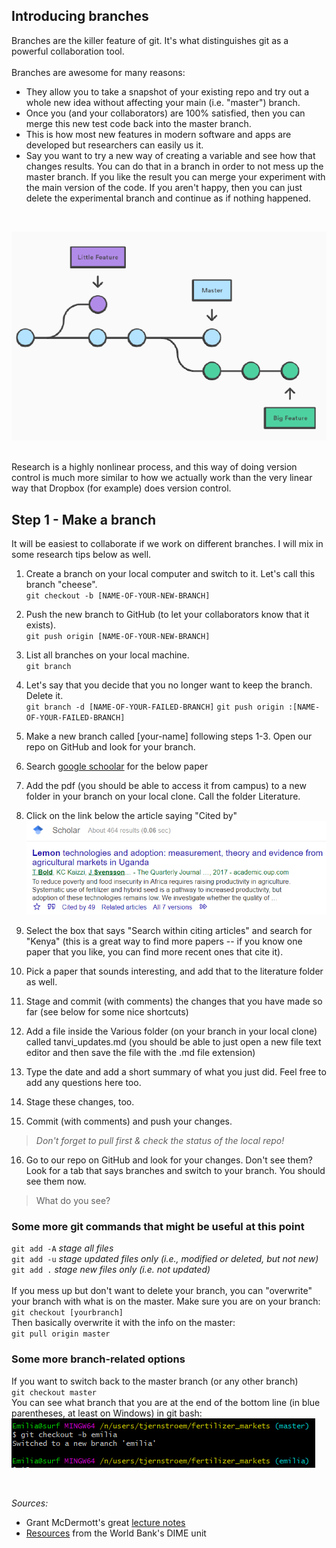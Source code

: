 ## Introducing branches

Branches are the killer feature of git. It's what distinguishes git as a powerful collaboration tool.<br>
<br>
Branches are awesome for many reasons:
* They allow you to take a snapshot of your existing repo and try out a whole new idea without affecting your main 
(i.e. "master") branch.
* Once you (and your collaborators) are 100% satisfied, then you can merge this new test code back into the master branch.
* This is how most new features in modern software and apps are developed but researchers can easily us it.
* Say you want to try a new way of creating a variable and see how that changes results.
You can do that in a branch in order to not mess up the master branch. 
If you like the result you can merge your experiment with the main version of the code.
If you aren't happy, then you can just delete the experimental branch and continue as if nothing happened.
<br>

![Branches](https://github.com/etjernst/Materials/blob/master/branches.png)

<br>
Research is a highly nonlinear process, and this way of doing version control is much more similar to how we actually work
than the very linear way that Dropbox (for example) does version control.<br>

## Step 1 - Make a branch

It will be easiest to collaborate if we work on different branches. I will mix in some research tips below as well.

1. Create a branch on your local computer and switch to it. Let's call this branch "cheese".<br>
`git checkout -b [NAME-OF-YOUR-NEW-BRANCH]`
2. Push the new branch to GitHub (to let your collaborators know that it exists).<br>
`git push origin [NAME-OF-YOUR-NEW-BRANCH]`
3. List all branches on your local machine.<br>
`git branch`
4. Let's say that you decide that you no longer want to keep the branch. Delete it.<br>
`git branch -d [NAME-OF-YOUR-FAILED-BRANCH]`
`git push origin :[NAME-OF-YOUR-FAILED-BRANCH]`
5. Make a new branch called [your-name] following steps 1-3. Open our repo on GitHub and look for your branch.
6. Search [google schoolar](https://scholar.google.com) for the below paper
7. Add the pdf (you should be able to access it from campus) to a new folder in your branch on your local clone. 
Call the folder Literature.
8. Click on the link below the article saying "Cited by"
![google-scholar](../lemons.png)

9. Select the box that says "Search within citing articles" and search for "Kenya"
(this is a great way to find more papers -- if you know one paper that you like, you can find more recent ones that cite it).
10. Pick a paper that sounds interesting, and add that to the literature folder as well.
11. Stage and commit (with comments) the changes that you have made so far (see below for some nice shortcuts)
12. Add a file inside the Various folder (on your branch in your local clone) called tanvi_updates.md
(you should be able to just open a new file text editor and then save the file with the .md file extension)
13. Type the date and add a short summary of what you just did. Feel free to add any questions here too.
14. Stage these changes, too.
15. Commit (with comments) and push your changes.
   > _Don't forget to pull first & check the status of the local repo!_
16. Go to our repo on GitHub and look for your changes. Don't see them? 
Look for a tab that says branches and switch to your branch. You should see them now.<br>
   > What do you see?

### Some more git commands that might be useful at this point
`git add -A` _stage all files_ <br>
`git add -u` _stage updated files only (i.e., modified or deleted, but not new)_ <br>
`git add .` _stage new files only (i.e. not updated)_ <br>
<br>
If you mess up but don't want to delete your branch, you can "overwrite" your branch with
what is on the master. Make sure you are on your branch:<br>
`git checkout [yourbranch]` <br>
Then basically overwrite it with the info on the master: <br>
`git pull origin master` <br>

### Some more branch-related options
If you want to switch back to the master branch (or any other branch)<br>
`git checkout master` <br>
You can see what branch that you are at the end of the bottom line (in blue parentheses, at least on Windows) in git bash: <br>
![git-bash](https://github.com/etjernst/Materials/blob/master/branch-checkout.png)

<br>

_Sources:_<br>
* Grant McDermott's great [lecture notes](https://github.com/uo-ec607/lectures)
* [Resources](https://github.com/worldbank/DIME-Resources) from the World Bank's DIME unit 
